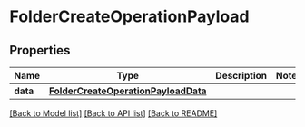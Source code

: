 # FolderCreateOperationPayload

## Properties
Name | Type | Description | Notes
------------ | ------------- | ------------- | -------------
**data** | [**FolderCreateOperationPayloadData**](FolderCreateOperationPayloadData.md) |  | 

[[Back to Model list]](../README.md#documentation-for-models) [[Back to API list]](../README.md#documentation-for-api-endpoints) [[Back to README]](../README.md)


